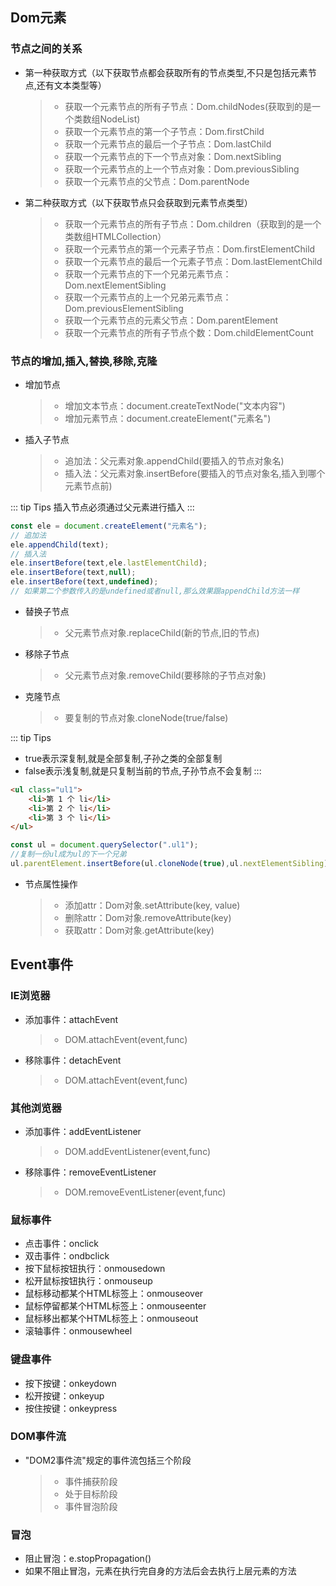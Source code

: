 Dom元素
-------------
### 节点之间的关系
+ 第一种获取方式（以下获取节点都会获取所有的节点类型,不只是包括元素节点,还有文本类型等）
    >+ 获取一个元素节点的所有子节点：Dom.childNodes(获取到的是一个类数组NodeList)
    >+ 获取一个元素节点的第一个子节点：Dom.firstChild
    >+ 获取一个元素节点的最后一个子节点：Dom.lastChild
    >+ 获取一个元素节点的下一个节点对象：Dom.nextSibling
    >+ 获取一个元素节点的上一个节点对象：Dom.previousSibling
    >+ 获取一个元素节点的父节点：Dom.parentNode  
+ 第二种获取方式（以下获取节点只会获取到元素节点类型）
    >+ 获取一个元素节点的所有子节点：Dom.children（获取到的是一个类数组HTMLCollection）
    >+ 获取一个元素节点的第一个元素子节点：Dom.firstElementChild
    >+ 获取一个元素节点的最后一个元素子节点：Dom.lastElementChild
    >+ 获取一个元素节点的下一个兄弟元素节点：Dom.nextElementSibling
    >+ 获取一个元素节点的上一个兄弟元素节点：Dom.previousElementSibling
    >+ 获取一个元素节点的元素父节点：Dom.parentElement
    >+ 获取一个元素节点的所有子节点个数：Dom.childElementCount
    
### 节点的增加,插入,替换,移除,克隆
+ 增加节点
    >+ 增加文本节点：document.createTextNode("文本内容")
    >+ 增加元素节点：document.createElement("元素名")
+ 插入子节点
    >+ 追加法：父元素对象.appendChild(要插入的节点对象名)
    >+ 插入法：父元素对象.insertBefore(要插入的节点对象名,插入到哪个元素节点前)
   
::: tip Tips
插入节点必须通过父元素进行插入
:::
```javascript
const ele = document.createElement("元素名");
// 追加法
ele.appendChild(text);
// 插入法
ele.insertBefore(text,ele.lastElementChild);
ele.insertBefore(text,null);
ele.insertBefore(text,undefined);
// 如果第二个参数传入的是undefined或者null,那么效果跟appendChild方法一样
```   
+ 替换子节点
    >+ 父元素节点对象.replaceChild(新的节点,旧的节点)
+ 移除子节点
    >+ 父元素节点对象.removeChild(要移除的子节点对象)
+ 克隆节点
    >+ 要复制的节点对象.cloneNode(true/false)

::: tip Tips
+ true表示深复制,就是全部复制,子孙之类的全部复制
+ false表示浅复制,就是只复制当前的节点,子孙节点不会复制
:::
```html
<ul class="ul1">
    <li>第 1 个 li</li>
    <li>第 2 个 li</li>
    <li>第 3 个 li</li>
</ul>
```
```javascript
const ul = document.querySelector(".ul1");
//复制一份ul成为ul的下一个兄弟
ul.parentElement.insertBefore(ul.cloneNode(true),ul.nextElementSibling);

```
+ 节点属性操作
    >+ 添加attr：Dom对象.setAttribute(key, value)
    >+ 删除attr：Dom对象.removeAttribute(key)
    >+ 获取attr：Dom对象.getAttribute(key)

Event事件
-------------
### IE浏览器
+ 添加事件：attachEvent
    >+ DOM.attachEvent(event,func)
+ 移除事件：detachEvent
    >+ DOM.attachEvent(event,func)  
     
### 其他浏览器
+ 添加事件：addEventListener
    >+ DOM.addEventListener(event,func)
+ 移除事件：removeEventListener
    >+ DOM.removeEventListener(event,func)  
    
### 鼠标事件
+ 点击事件：onclick
+ 双击事件：ondbclick
+ 按下鼠标按钮执行：onmousedown
+ 松开鼠标按钮执行：onmouseup
+ 鼠标移动都某个HTML标签上：onmouseover
+ 鼠标停留都某个HTML标签上：onmouseenter
+ 鼠标移出都某个HTML标签上：onmouseout
+ 滚轴事件：onmousewheel  

### 键盘事件
+ 按下按键：onkeydown
+ 松开按键：onkeyup
+ 按住按键：onkeypress

### DOM事件流
+ "DOM2事件流"规定的事件流包括三个阶段
    >+ 事件捕获阶段
    >+ 处于目标阶段
    >+ 事件冒泡阶段


### 冒泡
+ 阻止冒泡：e.stopPropagation()
+ 如果不阻止冒泡，元素在执行完自身的方法后会去执行上层元素的方法